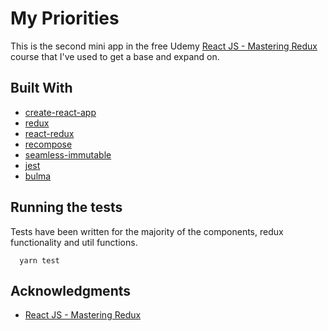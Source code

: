 # My Priorities

 This is the second mini app in the free Udemy [React JS - Mastering Redux](https://www.udemy.com/react-js-mastering-redux) course that I've used to get a base and expand on.

## Built With

* [create-react-app](https://github.com/facebookincubator/create-react-app)
* [redux](https://github.com/facebookincubator/create-react-app)
* [react-redux](http://redux.js.org/docs/basics/UsageWithReact.html)
* [recompose](https://github.com/acdlite/recompose)
* [seamless-immutable](https://github.com/rtfeldman/seamless-immutable)
* [jest](https://facebook.github.io/jest/)
* [bulma](http://bulma.io/)

## Running the tests

Tests have been written for the majority of the components, redux functionality and util functions.

```
  yarn test
```

## Acknowledgments

* [React JS - Mastering Redux](https://www.udemy.com/react-js-mastering-redux)
